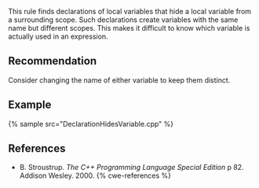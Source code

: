 This rule finds declarations of local variables that hide a local variable from a surrounding scope. Such declarations create variables with the same name but different scopes. This makes it difficult to know which variable is actually used in an expression.


## Recommendation
Consider changing the name of either variable to keep them distinct.


## Example
{% sample src="DeclarationHidesVariable.cpp" %}

## References
* B. Stroustrup. *The C++ Programming Language Special Edition* p 82. Addison Wesley. 2000.
{% cwe-references %}
